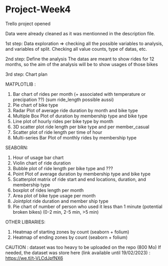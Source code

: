 # Project-Week4


Trello project opened

Data were already cleaned as it was mentionned in the description file.


1st step:
Data exploration => checking all the possible variables to analysis, and variables of split. Checking all value counts, type of datas, etc.


2nd step: Define the analysis
The datas are meant to show rides for 12 months, so the aim of the analysis will be to show usages of those bikes

3rd step:
Chart plan

MATPLOTLIB : 
1. Bar chart of rides per month (+ associated with temperature or precipation ??) (sum ride_length possible aussi)
2. Pie chart of bike type
3. Radar Plot of average ride duration by month  and bike type
4. Multiple Box Plot of duration by membership type and bike type
5. Line plot of hourly rides per bike type by month
6. 3D scatter plot ride length per bike type and per member_casual
7. Scatter plot of ride length per time of hour
8. Multi-series Bar Plot of monthly rides by membership type

SEABORN: 
1. Hour of usage bar chart
2. Violin chart of ride duration
3. Bubble plot of ride length per bike type and ???
4. Point Plot of average duration by membership type and bike type
5. Scatterplot matrix of ride start and end locations, duration, and membership type
6. boxplot of rides length per month
7. Area plot of bike type usage per month
8. Jointplot ride duration and member ship type
9. Pie chart of number of person who used it less than 1 minute (potential broken bikes) (0-2 min, 2-5 min, >5 min)

OTHER LIBRARIES:
1. Heatmap of starting zones by count (seaborn + folium)
2. Heatmap of ending zones by count (seaborn + folium)


CAUTION : dataset was too heavy to be uploaded on the repo (800 Mo)
If needed, the dataset was store here (link available until 19/02/2023) : https://we.tl/t-VLCdJpfNX6
